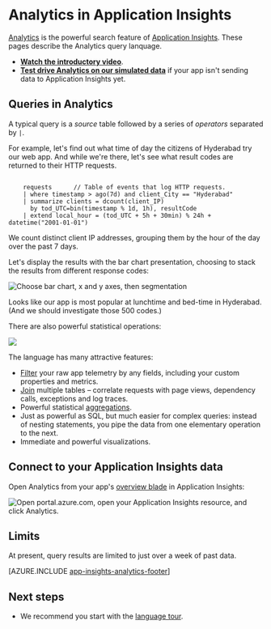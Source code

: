 <properties 
    pageTitle="Analytics - the powerful search tool of Application Insights | Microsoft Azure" 
    description="Overview of Analytics, the powerful diagnostic search tool of Application Insights. " 
    services="application-insights" 
    documentationCenter=""
    authors="alancameronwills" 
    manager="douge"/>

<tags 
    ms.service="application-insights" 
    ms.workload="tbd" 
    ms.tgt_pltfrm="ibiza" 
    ms.devlang="na" 
    ms.topic="article" 
    ms.date="07/26/2016" 
    ms.author="awills"/>


# <a name="analytics-in-application-insights"></a>Analytics in Application Insights


[Analytics](app-insights-analytics.md) is the powerful search feature of [Application Insights](app-insights-overview.md). These pages describe the Analytics query lanquage. 

* **[Watch the introductory video](https://applicationanalytics-media.azureedge.net/home_page_video.mp4)**.
* **[Test drive Analytics on our simulated data](https://analytics.applicationinsights.io/demo)** if your app isn't sending data to Application Insights yet.

## <a name="queries-in-analytics"></a>Queries in Analytics
 
A typical query is a *source* table followed by a series of *operators* separated by `|`. 

For example, let's find out what time of day the citizens of Hyderabad try our web app. And while we're there, let's see what result codes are returned to their HTTP requests. 

```AIQL

    requests      // Table of events that log HTTP requests.
  	| where timestamp > ago(7d) and client_City == "Hyderabad"
  	| summarize clients = dcount(client_IP) 
      by tod_UTC=bin(timestamp % 1d, 1h), resultCode
  	| extend local_hour = (tod_UTC + 5h + 30min) % 24h + datetime("2001-01-01") 
```

We count distinct client IP addresses, grouping them by the hour of the day over the past 7 days. 

Let's display the results with the bar chart presentation, choosing to stack the results from different response codes:

![Choose bar chart, x and y axes, then segmentation](./media/app-insights-analytics/020.png)

Looks like our app is most popular at lunchtime and bed-time in Hyderabad. (And we should investigate those 500 codes.)


There are also powerful statistical operations:

![](./media/app-insights-analytics/025.png)


The language has many attractive features:

* [Filter](app-insights-analytics-reference.md#where-operator) your raw app telemetry by any fields, including your custom properties and metrics.
* [Join](app-insights-analytics-reference.md#join-operator) multiple tables – correlate requests with page views, dependency calls, exceptions and log traces.
* Powerful statistical [aggregations](app-insights-analytics-reference.md#aggregations).
* Just as powerful as SQL, but much easier for complex queries: instead of nesting statements, you pipe the data from one elementary operation to the next.
* Immediate and powerful visualizations.







## <a name="connect-to-your-application-insights-data"></a>Connect to your Application Insights data


Open Analytics from your app's [overview blade](app-insights-dashboards.md) in Application Insights: 

![Open portal.azure.com, open your Application Insights resource, and click Analytics.](./media/app-insights-analytics/001.png)


## <a name="limits"></a>Limits

At present, query results are limited to just over a week of past data.



[AZURE.INCLUDE [app-insights-analytics-footer](../../includes/app-insights-analytics-footer.md)]


## <a name="next-steps"></a>Next steps


* We recommend you start with the [language tour](app-insights-analytics-tour.md).
